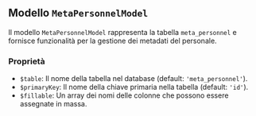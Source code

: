 ## Modello `MetaPersonnelModel`

Il modello `MetaPersonnelModel` rappresenta la tabella `meta_personnel` e fornisce funzionalità per la gestione dei metadati del personale.

### Proprietà

* `$table`: Il nome della tabella nel database (default: `'meta_personnel'`).
* `$primaryKey`: Il nome della chiave primaria nella tabella (default: `'id'`).
* `$fillable`: Un array dei nomi delle colonne che possono essere assegnate in massa.

